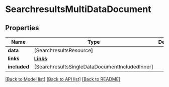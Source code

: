 # SearchresultsMultiDataDocument

## Properties
Name | Type | Description | Notes
------------ | ------------- | ------------- | -------------
**data** | [SearchresultsResource] |  | [optional] 
**links** | [**Links**](Links.md) |  | [optional] 
**included** | [SearchresultsSingleDataDocumentIncludedInner] |  | [optional] 

[[Back to Model list]](../README.md#documentation-for-models) [[Back to API list]](../README.md#documentation-for-api-endpoints) [[Back to README]](../README.md)


